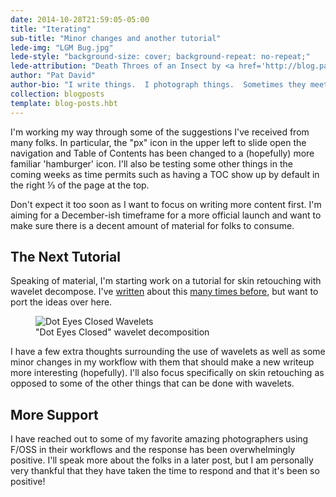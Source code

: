 ```yaml
---
date: 2014-10-28T21:59:05-05:00
title: "Iterating"
sub-title: "Minor changes and another tutorial"
lede-img: "LGM Bug.jpg"
lede-style: "background-size: cover; background-repeat: no-repeat;"
lede-attribution: "Death Throes of an Insect by <a href='http://blog.patdavid.net'>Pat David</a> <a class='cc' href='https://creativecommons.org/licenses/by-sa/2.0/'>cba</a>"
author: "Pat David"
author-bio: "I write things.  I photograph things.  Sometimes they meet.  <br/>I <a href='http://blog.patdavid.net'>blog</a> about various things. I write <a href='http://blog.patdavid.net/p/getting-around-in-gimp.html'>tutorials</a> too."
collection: blogposts
template: blog-posts.hbt
---
```


I'm working my way through some of the suggestions I've received from many folks.
In particular, the "px" icon in the upper left to slide open the navigation and Table of Contents has been changed to a (hopefully) more familiar 'hamburger' icon.
I'll also be testing some other things in the coming weeks as time permits such as having a TOC show up by default in the right &#8531; of the page at the top.

Don't expect it too soon as I want to focus on writing more content first.
I'm aiming for a December-ish timeframe for a more official launch and want to make sure there is a decent amount of material for folks to consume.

<!-- more -->

## The Next Tutorial
Speaking of material, I'm starting work on a tutorial for skin retouching with wavelet decompose.
I've [written](http://blog.patdavid.net/2014/07/wavelet-decompose-again.html) about this [many times before](http://blog.patdavid.net/2011/12/getting-around-in-gimp-skin-retouching.html), but want to port the ideas over here.

<figure>
<img src='http://1.bp.blogspot.com/-9kAx4JgN3Eg/U8avZLbi0PI/AAAAAAAAQ4o/tQlbL-G3u2E/w600/dot-closed-eyes-wd.jpg' alt='Dot Eyes Closed Wavelets'/>
<figcaption>
"Dot Eyes Closed" wavelet decomposition
</figcaption>
</figure>

I have a few extra thoughts surrounding the use of wavelets as well as some minor changes in my workflow with them that should make a new writeup more interesting (hopefully).
I'll also focus specifically on skin retouching as opposed to some of the other things that can be done with wavelets.

## More Support
I have reached out to some of my favorite amazing photographers using F/OSS in their workflows and the response has been overwhelmingly positive.  I'll speak more about the folks in a later post, but I am personally very thankful that they have taken the time to respond and that it's been so positive!

